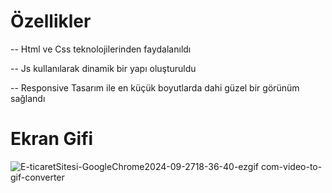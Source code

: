 # Özellikler
-- Html ve Css teknolojilerinden faydalanıldı

-- Js kullanılarak dinamik bir yapı oluşturuldu 

-- Responsive Tasarım  ile en küçük boyutlarda dahi güzel bir görünüm sağlandı 

# Ekran Gifi
![E-ticaretSitesi-GoogleChrome2024-09-2718-36-40-ezgif com-video-to-gif-converter](https://github.com/user-attachments/assets/fd5c1347-d8ee-40c0-af42-2e54ec1011ed)
